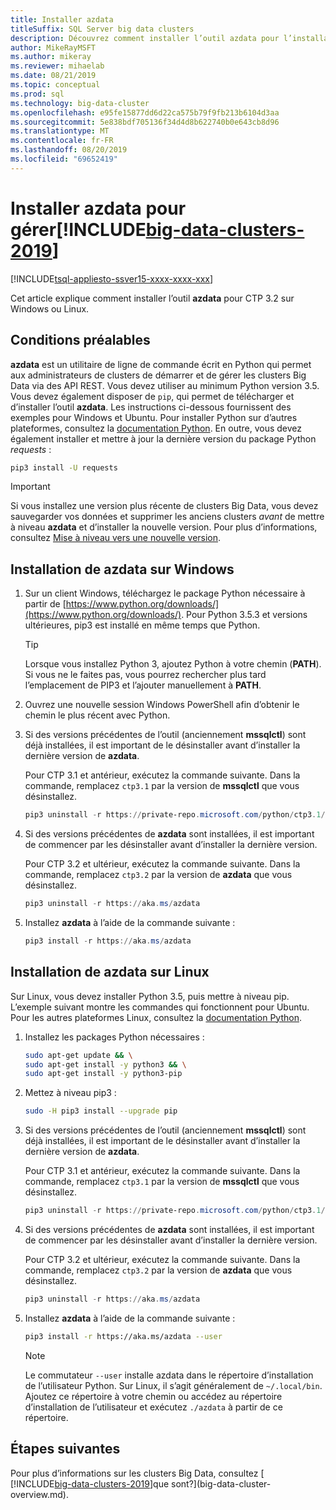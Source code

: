 ```yaml
---
title: Installer azdata
titleSuffix: SQL Server big data clusters
description: Découvrez comment installer l’outil azdata pour l’installation et la [!INCLUDE[big-data-clusters-2019](../includes/ssbigdataclusters-ver15.md)] gestion (version préliminaire).
author: MikeRayMSFT
ms.author: mikeray
ms.reviewer: mihaelab
ms.date: 08/21/2019
ms.topic: conceptual
ms.prod: sql
ms.technology: big-data-cluster
ms.openlocfilehash: e95fe15877dd6d22ca575b79f9fb213b6104d3aa
ms.sourcegitcommit: 5e838bdf705136f34d4d8b622740b0e643cb8d96
ms.translationtype: MT
ms.contentlocale: fr-FR
ms.lasthandoff: 08/20/2019
ms.locfileid: "69652419"
---
```

# <a name="install-azdata-to-manage-includebig-data-clusters-2019includesssbigdataclusters-ss-novermd"></a>Installer azdata pour gérer[!INCLUDE[big-data-clusters-2019](../includes/ssbigdataclusters-ss-nover.md)]

[!INCLUDE[tsql-appliesto-ssver15-xxxx-xxxx-xxx](../includes/tsql-appliesto-ssver15-xxxx-xxxx-xxx.md)]

Cet article explique comment installer l’outil **azdata** pour CTP 3.2 sur Windows ou Linux.

## <a id="prerequisites"></a> Conditions préalables

**azdata** est un utilitaire de ligne de commande écrit en Python qui permet aux administrateurs de clusters de démarrer et de gérer les clusters Big Data via des API REST. Vous devez utiliser au minimum Python version 3.5. Vous devez également disposer de `pip`, qui permet de télécharger et d’installer l’outil **azdata**. Les instructions ci-dessous fournissent des exemples pour Windows et Ubuntu. Pour installer Python sur d’autres plateformes, consultez la [documentation Python](https://wiki.python.org/moin/BeginnersGuide/Download).
En outre, vous devez également installer et mettre à jour la dernière version du package Python *requests* :
```bash
pip3 install -U requests
```

> [!IMPORTANT]
> Si vous installez une version plus récente de clusters Big Data, vous devez sauvegarder vos données et supprimer les anciens clusters *avant* de mettre à niveau **azdata** et d’installer la nouvelle version. Pour plus d’informations, consultez [Mise à niveau vers une nouvelle version](deployment-upgrade.md).

## <a id="windows"></a> Installation de azdata sur Windows

1. Sur un client Windows, téléchargez le package Python nécessaire à partir de [https://www.python.org/downloads/](https://www.python.org/downloads/). Pour Python 3.5.3 et versions ultérieures, pip3 est installé en même temps que Python. 

   > [!TIP] 
   > Lorsque vous installez Python 3, ajoutez Python à votre chemin (**PATH**). Si vous ne le faites pas, vous pourrez rechercher plus tard l’emplacement de PIP3 et l’ajouter manuellement à **PATH**.

1. Ouvrez une nouvelle session Windows PowerShell afin d’obtenir le chemin le plus récent avec Python.

1. Si des versions précédentes de l’outil (anciennement **mssqlctl**) sont déjà installées, il est important de le désinstaller avant d’installer la dernière version de **azdata**.

   Pour CTP 3.1 et antérieur, exécutez la commande suivante. Dans la commande, remplacez `ctp3.1` par la version de **mssqlctl** que vous désinstallez. 

   ```powershell
   pip3 uninstall -r https://private-repo.microsoft.com/python/ctp3.1/mssqlctl/requirements.txt
   ```

1. Si des versions précédentes de **azdata** sont installées, il est important de commencer par les désinstaller avant d’installer la dernière version.

   Pour CTP 3.2 et ultérieur, exécutez la commande suivante. Dans la commande, remplacez `ctp3.2` par la version de **azdata** que vous désinstallez.

   ```powershell
   pip3 uninstall -r https://aka.ms/azdata
   ```

1. Installez **azdata** à l’aide de la commande suivante :

   ```powershell
   pip3 install -r https://aka.ms/azdata
   ```

## <a id="linux"></a> Installation de azdata sur Linux

Sur Linux, vous devez installer Python 3.5, puis mettre à niveau pip. L’exemple suivant montre les commandes qui fonctionnent pour Ubuntu. Pour les autres plateformes Linux, consultez la [documentation Python](https://wiki.python.org/moin/BeginnersGuide/Download).

1. Installez les packages Python nécessaires :

   ```bash
   sudo apt-get update && \
   sudo apt-get install -y python3 && \
   sudo apt-get install -y python3-pip
   ```

1. Mettez à niveau pip3 :

   ```bash
   sudo -H pip3 install --upgrade pip
   ```

1. Si des versions précédentes de l’outil (anciennement **mssqlctl**) sont déjà installées, il est important de le désinstaller avant d’installer la dernière version de **azdata**.

   Pour CTP 3.1 et antérieur, exécutez la commande suivante. Dans la commande, remplacez `ctp3.1` par la version de **mssqlctl** que vous désinstallez. 

   ```powershell
   pip3 uninstall -r https://private-repo.microsoft.com/python/ctp3.1/mssqlctl/requirements.txt
   ```

1. Si des versions précédentes de **azdata** sont installées, il est important de commencer par les désinstaller avant d’installer la dernière version.

   Pour CTP 3.2 et ultérieur, exécutez la commande suivante. Dans la commande, remplacez `ctp3.2` par la version de **azdata** que vous désinstallez.

   ```powershell
   pip3 uninstall -r https://aka.ms/azdata
   ```

1. Installez **azdata** à l’aide de la commande suivante :

   ```bash
   pip3 install -r https://aka.ms/azdata --user
   ```

   > [!NOTE]
   > Le commutateur `--user` installe azdata dans le répertoire d’installation de l’utilisateur Python. Sur Linux, il s’agit généralement de `~/.local/bin`. Ajoutez ce répertoire à votre chemin ou accédez au répertoire d’installation de l’utilisateur et exécutez `./azdata` à partir de ce répertoire.

## <a name="next-steps"></a>Étapes suivantes

Pour plus d’informations sur les clusters Big Data, consultez [ [!INCLUDE[big-data-clusters-2019](../includes/ssbigdataclusters-ver15.md)]que sont?](big-data-cluster-overview.md).
